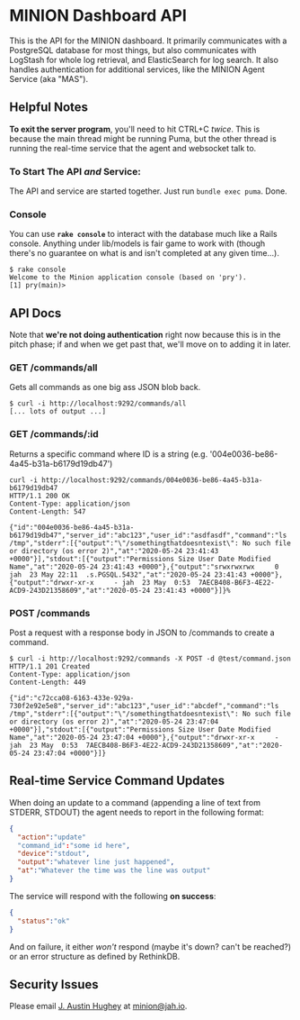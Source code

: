 # MINION Dashboard API

This is the API for the MINION dashboard. It primarily communicates with a
PostgreSQL database for most things, but also communicates with LogStash for
whole log retrieval, and ElasticSearch for log search. It also handles authentication
for additional services, like the MINION Agent Service (aka "MAS").

## Helpful Notes

**To exit the server program**, you'll need to hit CTRL+C _twice_. This is
because the main thread might be running Puma, but the other thread is running
the real-time service that the agent and websocket talk to.

### To Start The API _and_ Service:

The API and service are started together. Just run `bundle exec puma`. Done.

### Console

You can use **`rake console`** to interact with the database much like a
Rails console. Anything under lib/models is fair game to work with (though
there's no guarantee on what is and isn't completed at any given time...).

```
$ rake console
Welcome to the Minion application console (based on 'pry').
[1] pry(main)>
```

## API Docs

Note that **we're not doing authentication** right now because this is in the
pitch phase; if and when we get past that, we'll move on to adding it in later.

### GET /commands/all

Gets all commands as one big ass JSON blob back.

```
$ curl -i http://localhost:9292/commands/all
[... lots of output ...]
```

### GET /commands/:id

Returns a specific command where ID is a string (e.g. '004e0036-be86-4a45-b31a-b6179d19db47')

```
curl -i http://localhost:9292/commands/004e0036-be86-4a45-b31a-b6179d19db47
HTTP/1.1 200 OK
Content-Type: application/json
Content-Length: 547

{"id":"004e0036-be86-4a45-b31a-b6179d19db47","server_id":"abc123","user_id":"asdfasdf","command":"ls /tmp","stderr":[{"output":"\"/somethingthatdoesntexist\": No such file or directory (os error 2)","at":"2020-05-24 23:41:43 +0000"}],"stdout":[{"output":"Permissions Size User Date Modified Name","at":"2020-05-24 23:41:43 +0000"},{"output":"srwxrwxrwx     0 jah  23 May 22:11  .s.PGSQL.5432","at":"2020-05-24 23:41:43 +0000"},{"output":"drwxr-xr-x     - jah  23 May  0:53  7AECB408-B6F3-4E22-ACD9-243D21358609","at":"2020-05-24 23:41:43 +0000"}]}%
```

### POST /commands

Post a request with a response body in JSON to /commands to create a command.

```
$ curl -i http://localhost:9292/commands -X POST -d @test/command.json
HTTP/1.1 201 Created
Content-Type: application/json
Content-Length: 449

{"id":"c72cca08-6163-433e-929a-730f2e92e5e8","server_id":"abc123","user_id":"abcdef","command":"ls /tmp","stderr":[{"output":"\"/somethingthatdoesntexist\": No such file or directory (os error 2)","at":"2020-05-24 23:47:04 +0000"}],"stdout":[{"output":"Permissions Size User Date Modified Name","at":"2020-05-24 23:47:04 +0000"},{"output":"drwxr-xr-x     - jah  23 May  0:53  7AECB408-B6F3-4E22-ACD9-243D21358609","at":"2020-05-24 23:47:04 +0000"}]}
```

## Real-time Service Command Updates

When doing an update to a command (appending a line of text from STDERR, STDOUT)
the agent needs to report in the following format:

```json
{
  "action":"update"
  "command_id":"some id here",
  "device":"stdout",
  "output":"whatever line just happened",
  "at":"Whatever the time was the line was output"
}
```

The service will respond with the following **on success**:

```json
{
  "status":"ok"
}
```

And on failure, it either _won't_ respond (maybe it's down? can't be reached?)
or an error structure as defined by RethinkDB.

## Security Issues

Please email [J. Austin Hughey](https://github.com/jahio) at minion@jah.io.
